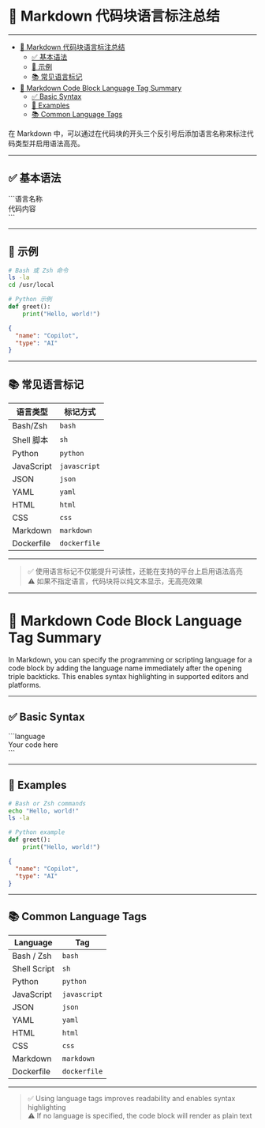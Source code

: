 # 📌 Markdown 代码块语言标注总结
---
- [📌 Markdown 代码块语言标注总结](#-markdown-代码块语言标注总结)
  - [✅ 基本语法](#-基本语法)
  - [🧪 示例](#-示例)
  - [📚 常见语言标记](#-常见语言标记)
- [📌 Markdown Code Block Language Tag Summary](#-markdown-code-block-language-tag-summary)
  - [✅ Basic Syntax](#-basic-syntax)
  - [🧪 Examples](#-examples)
  - [📚 Common Language Tags](#-common-language-tags)


在 Markdown 中，可以通过在代码块的开头三个反引号后添加语言名称来标注代码类型并启用语法高亮。

---

## ✅ 基本语法

\`\`\`语言名称  
代码内容  
\`\`\`

---

## 🧪 示例

```bash
# Bash 或 Zsh 命令
ls -la
cd /usr/local
```

```python
# Python 示例
def greet():
    print("Hello, world!")
```

```json
{
  "name": "Copilot",
  "type": "AI"
}
```

---

## 📚 常见语言标记

| 语言类型   | 标记方式     |
|------------|--------------|
| Bash/Zsh   | `bash`       |
| Shell 脚本 | `sh`         |
| Python     | `python`     |
| JavaScript | `javascript` |
| JSON       | `json`       |
| YAML       | `yaml`       |
| HTML       | `html`       |
| CSS        | `css`        |
| Markdown   | `markdown`   |
| Dockerfile | `dockerfile` |

---

> ✅ 使用语言标记不仅能提升可读性，还能在支持的平台上启用语法高亮  
> ⚠️ 如果不指定语言，代码块将以纯文本显示，无高亮效果

---

# 📌 Markdown Code Block Language Tag Summary

In Markdown, you can specify the programming or scripting language for a code block by adding the language name immediately after the opening triple backticks. This enables syntax highlighting in supported editors and platforms.

---

## ✅ Basic Syntax

\`\`\`language  
Your code here  
\`\`\`

---

## 🧪 Examples

```bash
# Bash or Zsh commands
echo "Hello, world!"
ls -la
```

```python
# Python example
def greet():
    print("Hello, world!")
```

```json
{
  "name": "Copilot",
  "type": "AI"
}
```

---

## 📚 Common Language Tags

| Language       | Tag          |
|----------------|--------------|
| Bash / Zsh     | `bash`       |
| Shell Script   | `sh`         |
| Python         | `python`     |
| JavaScript     | `javascript` |
| JSON           | `json`       |
| YAML           | `yaml`       |
| HTML           | `html`       |
| CSS            | `css`        |
| Markdown       | `markdown`   |
| Dockerfile     | `dockerfile` |

---

> ✅ Using language tags improves readability and enables syntax highlighting  
> ⚠️ If no language is specified, the code block will render as plain text

